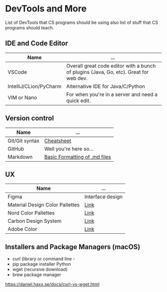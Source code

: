 # DevTools and More
List of DevTools that CS programs should be using also list of stuff that CS programs should teach.




## IDE and Code Editor
| Name | ... |
|-------|---------|
| VSCode  | Overall great code editor with a bunch of plugins (Java, Go, etc). Great for web dev. |
| IntelliJ/CLion/PyCharm | Alternative IDE for Java/C/Python|
| VIM or Nano | For when you're in a server and need a quick edit. |


## Version control
| Name | ... |
|-------|---------|
| Git/Git syntax | [Cheatsheet](https://medium.com/@annamedyukh/the-only-git-cheat-sheet-you-need-9dce3ccc4036) |
| GitHub | Well you're here so... |
| Markdown | [Basic Formatting of .md files](https://docs.github.com/en/github/writing-on-github/basic-writing-and-formatting-syntax) |

## UX
| Name | ... |
|-------|---------|
| Figma | Interface design |
| Material Design Color Pallettes | [Link](https://material.io/design/color/the-color-system.html#tools-for-picking-colors) |
| Nord Color Pallettes | [Link](https://www.nordtheme.com/) |
| Carbon Design System | [Link](https://www.carbondesignsystem.com/) |
| Adobe Color | [Link](https://color.adobe.com/create) |

## Installers and Package Managers (macOS)
- curl (library or command line - 
- pip package installer Python
- wget (recursive download)
- brew package manager


https://daniel.haxx.se/docs/curl-vs-wget.html


